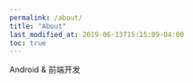 ```yaml
---
permalink: /about/
title: "About"
last_modified_at: 2019-06-13T15:15:09-04:00
toc: true
---
```



Android & 前端开发
